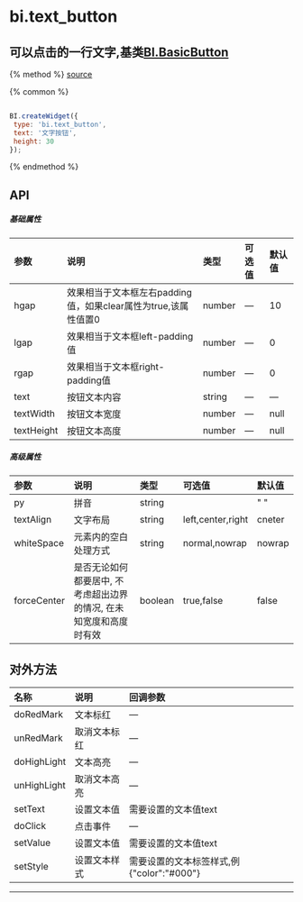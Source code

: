 # bi.text_button

## 可以点击的一行文字,基类[BI.BasicButton](/core/basicButton.md)

{% method %}
[source](https://jsfiddle.net/fineui/5p99L39q/)

{% common %}
```javascript

BI.createWidget({
 type: 'bi.text_button',
 text: '文字按钮',
 height: 30
});


```

{% endmethod %}

## API
##### 基础属性
| 参数    | 说明           | 类型  | 可选值 | 默认值
| :------ |:-------------  | :-----| :----|:----
| hgap    | 效果相当于文本框左右padding值，如果clear属性为true,该属性值置0 |  number  |  —   |     10   |
| lgap    | 效果相当于文本框left-padding值     |    number   |   —    |  0    |
| rgap    | 效果相当于文本框right-padding值     |    number  |   —    |  0    |
| text|按钮文本内容     |    string| — | — |
| textWidth| 按钮文本宽度  |   number|  — |  null    |
| textHeight    |   按钮文本高度    |    number|  —  | null |


##### 高级属性
| 参数    | 说明           | 类型  | 可选值 | 默认值
| :------ |:-------------  | :-----| :----|:----
| py |  拼音   |    string|  | " "  |
| textAlign | 文字布局      |   string    | left,center,right |   cneter    |
| whiteSpace | 元素内的空白处理方式  |    string | normal,nowrap  |  nowrap| 
| forceCenter | 是否无论如何都要居中, 不考虑超出边界的情况, 在未知宽度和高度时有效      |    boolean    | true,false |  false    |


## 对外方法
| 名称     | 说明                           |  回调参数     
| :------ |:-------------                  | :-----   
| doRedMark | 文本标红  | —  |
| unRedMark | 取消文本标红| —|
| doHighLight | 文本高亮 | —|
| unHighLight | 取消文本高亮 | —|
| setText| 设置文本值 | 需要设置的文本值text|
| doClick | 点击事件 | —|
| setValue | 设置文本值 | 需要设置的文本值text |
| setStyle | 设置文本样式 |需要设置的文本标签样式,例{"color":"#000"} |


---


